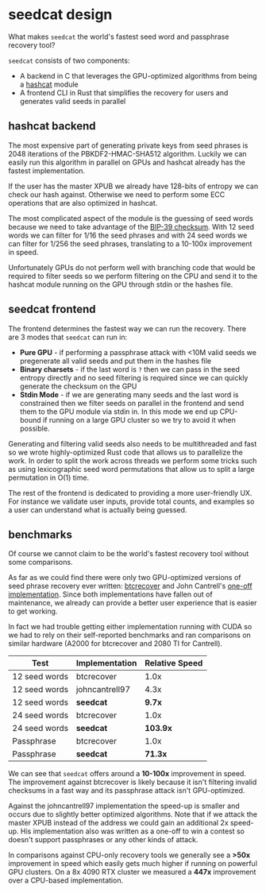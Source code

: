 # seedcat design
What makes `seedcat` the world's fastest seed word and passphrase recovery tool?

`seedcat` consists of two components:
- A backend in C that leverages the GPU-optimized algorithms from being a [hashcat](https://hashcat.net/wiki/) module
- A frontend CLI in Rust that simplifies the recovery for users and generates valid seeds in parallel

## hashcat backend
The most expensive part of generating private keys from seed phrases is 2048 iterations of the PBKDF2-HMAC-SHA512 algorithm.  Luckily we can easily run this algorithm in parallel on GPUs and hashcat already has the fastest implementation.

If the user has the master XPUB we already have 128-bits of entropy we can check our hash against.  Otherwise we need to perform some ECC operations that are also optimized in hashcat.

The most complicated aspect of the module is the guessing of seed words because we need to take advantage of the [BIP-39 checksum](https://github.com/bitcoin/bips/blob/master/bip-0039.mediawiki#generating-the-mnemonic).  With 12 seed words we can filter for 1/16 the seed phrases and with 24 seed words we can filter for 1/256 the seed phrases, translating to a 10-100x improvement in speed.

Unfortunately GPUs do not perform well with branching code that would be required to filter seeds so we perform filtering on the CPU and send it to the hashcat module running on the GPU through stdin or the hashes file.

## seedcat frontend
The frontend determines the fastest way we can run the recovery.  There are 3 modes that `seedcat` can run in:
- **Pure GPU** - if performing a passphrase attack with <10M valid seeds we pregenerate all valid seeds and put them in the hashes file
- **Binary charsets** - if the last word is `?` then we can pass in the seed entropy directly and no seed filtering is required since we can quickly generate the checksum on the GPU
- **Stdin Mode** - if we are generating many seeds and the last word is constrained then we filter seeds on parallel in the frontend and send them to the GPU module via stdin in.  In this mode we end up CPU-bound if running on a large GPU cluster so we try to avoid it when possible.

Generating and filtering valid seeds also needs to be multithreaded and fast so we wrote highly-optimized Rust code that allows us to parallelize the work.  In order to split the work across threads we perform some tricks such as using lexicographic seed word permutations that allow us to split a large permutation in O(1) time.

The rest of the frontend is dedicated to providing a more user-friendly UX.  For instance we validate user inputs, provide total counts, and examples so a user can understand what is actually being guessed.

## benchmarks
Of course we cannot claim to be the world's fastest recovery tool without some comparisons.

As far as we could find there were only two GPU-optimized versions of seed phrase recovery ever written: [btcrecover](https://github.com/gurnec/btcrecover) and John Cantrell's [one-off implementation](https://medium.com/@johncantrell97/how-i-checked-over-1-trillion-mnemonics-in-30-hours-to-win-a-bitcoin-635fe051a752).  Since both implementations have fallen out of maintenance, we already can provide a better user experience that is easier to get working.

In fact we had trouble getting either implementation running with CUDA so we had to rely on their self-reported benchmarks and ran comparisons on similar hardware (A2000 for btcrecover and 2080 TI for Cantrell).

| Test          | Implementation | Relative Speed |
|---------------|----------------|----------------|
| 12 seed words | btcrecover     | 1.0x           |
| 12 seed words | johncantrell97 | 4.3x           |
| 12 seed words | **seedcat**    | **9.7x**       |
| 24 seed words | btcrecover     | 1.0x           |
| 24 seed words | **seedcat**    | **103.9x**     |
| Passphrase    | btcrecover     | 1.0x           |
| Passphrase    | **seedcat**    | **71.3x**      |

We can see that `seedcat` offers around a **10-100x** improvement in speed.   The improvement against btcrecover is likely because it isn't filtering invalid checksums in a fast way and its passphrase attack isn't GPU-optimized.

Against the johncantrell97 implementation the speed-up is smaller and occurs due to slightly better optimized algorithms.  Note that if we attack the master XPUB instead of the address we could gain an additional 2x speed-up.  His implementation also was written as a one-off to win a contest so doesn't support passphrases or any other kinds of attack.

In comparisons against CPU-only recovery tools we generally see a **>50x** improvement in speed which easily gets much higher if running on powerful GPU clusters.  On a 8x 4090 RTX cluster we measured a **447x** improvement over a CPU-based implementation.